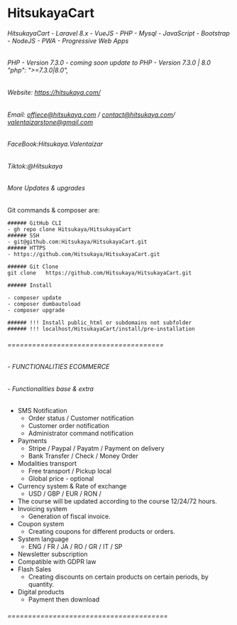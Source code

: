 # HitsukayaCart
###### HitsukayaCart - Laravel 8.x - VueJS - PHP - Mysql - JavaScript - Bootstrap - NodeJS - PWA - Progressive Web Apps
###### PHP - Version 7.3.0 - coming soon update to PHP - Version 7.3.0 | 8.0 "php": ">=7.3.0|8.0",
###### Website: https://hitsukaya.com/
###### Email: offiece@hitsukaya.com / contact@hitsukaya.com/ valentaizarstone@gmail.com
###### FaceBook:Hitsukaya.Valentaizar
###### Tiktok:@Hitsukaya
###### More Updates & upgrades

Git commands & composer are:
```
###### GitHub CLI
- gh repo clone Hitsukaya/HitsukayaCart
###### SSH
- git@github.com:Hitsukaya/HitsukayaCart.git
###### HTTPS 
- https://github.com/Hitsukaya/HitsukayaCart.git

###### Git Clone
git clone   https://github.com/Hitsukaya/HitsukayaCart.git

###### Install 

- composer update
- composer dumbautoload
- composer upgrade

###### !!! Install public_html or subdomains not subfolder  
###### !!! localhost/HitsukayaCart/install/pre-installation 
```

###### ======================================
######  - FUNCTIONALITIES ECOMMERCE
###### - Functionalities base & extra
- SMS Notification
    - Order status / Customer notification
    - Customer order notification
    - Administrator command notification
- Payments
    - Stripe / Paypal / Payatm / Payment on delivery
    - Bank Transfer / Check / Money Order
- Modalities transport
    - Free transport / Pickup local
    - Global price - optional
- Currency system & Rate of exchange
    - USD / GBP / EUR / RON /
- The course will be updated according to the course 12/24/72 hours.
- Invoicing system
    - Generation of fiscal invoice.
- Coupon system
    - Creating coupons for different products or orders.
- System language
    - ENG / FR / JA / RO / GR / IT / SP
- Newsletter subscription
- Compatible with GDPR law
- Flash Sales
    - Creating discounts on certain products on certain periods, by quantity.
- Digital products
    - Payment then download
###### =======================================
